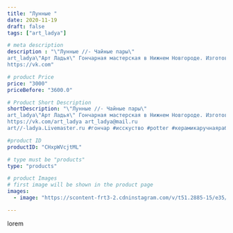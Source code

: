 ```yaml
---
title: "Лунные "
date: 2020-11-19
draft: false
tags: ["art_ladya"]

# meta description
description : "\"Лунные //- Чайные пары\" 
art_ladya\"Арт Ладья\" Гончарная мастерская в Нижнем Новгороде. Изготовление керамики и мастер//-классы по обучению. 
https://vk.com"

# product Price
price: "3000"
priceBefore: "3600.0"

# Product Short Description
shortDescription: "\"Лунные //- Чайные пары\" 
art_ladya\"Арт Ладья\" Гончарная мастерская в Нижнем Новгороде. Изготовление керамики и мастер//-классы по обучению. 
https://vk.com/art_ladya art_ladya@mail.ru 
art//-ladya.Livemaster.ru #гончар #исскуство #potter #керамикаручнаяработа #гончарнаямастерская #керамиканазаказ #handmade #посудаизглины #керамика #эксклюзивнаякерамика #dishes #decor #ceramicar #mug #claygoods #tankard #earthenware #ceramic #design #кружка #magic #restaurant #ceramicart #pint #clay #авторскаякерамика #чашечки #луна #kraft #moon"

#product ID
productID: "CHxpWVcjtML"

# type must be "products"
type: "products"

# product Images
# first image will be shown in the product page
images:
  - image: "https://scontent-frt3-2.cdninstagram.com/v/t51.2885-15/e35/125832481_1686313874870533_6777149771532468546_n.jpg?se=7&_nc_ht=scontent-frt3-2.cdninstagram.com&_nc_cat=101&_nc_ohc=T5RKDJv1zYYAX-j6cxo&edm=APU89FABAAAA&ccb=7-4&oh=735cc3978d6a846aa1b399402d6efbfd&oe=612AACE7&_nc_sid=86f79a&ig_cache_key=MjQ0NTkxNzkyNzQwMjAzMzkzMQ%3D%3D.2-ccb7-4"

---
```

lorem
